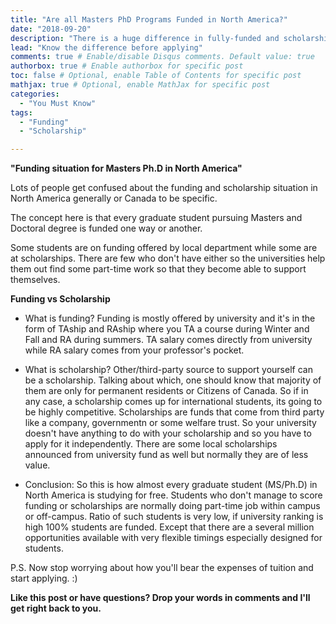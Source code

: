 ```yaml
---
title: "Are all Masters PhD Programs Funded in North America?"
date: "2018-09-20"
description: "There is a huge difference in fully-funded and scholarship"
lead: "Know the difference before applying"
comments: true # Enable/disable Disqus comments. Default value: true
authorbox: true # Enable authorbox for specific post
toc: false # Optional, enable Table of Contents for specific post
mathjax: true # Optional, enable MathJax for specific post
categories:
  - "You Must Know"
tags:
  - "Funding"
  - "Scholarship"

---
```


**"Funding situation for Masters Ph.D in North America"**

Lots of people get confused about the funding and scholarship situation in North America generally or Canada to be specific.

The concept here is that every graduate student pursuing Masters and Doctoral degree is funded one way or another.

Some students are on funding offered by local department while some are at scholarships. There are few who don't have either so the universities help them out find some part-time work so that they become able to support themselves.

**Funding vs Scholarship**

* What is funding?
Funding is mostly offered by university and it's in the form of TAship and RAship where you TA a course during Winter and Fall and RA during summers. TA salary comes directly from university while RA salary comes from your professor's pocket.

* What is scholarship?
Other/third-party source to support yourself can be a scholarship. Talking about which, one should know that majority of them are only for permanent residents or Citizens of Canada. So if in any case, a scholarship comes up for international students, its going to be highly competitive. Scholarships are funds that come from third party like a company, governmentn or some welfare trust. So your university doesn't have anything to do with your scholarship and so you have to apply for it independently. There are some local scholarships announced from university fund as well but normally they are of less value.

* Conclusion: So this is how almost every graduate student (MS/Ph.D) in North America is studying for free. Students who don't manage to score funding or scholarships are normally doing part-time job within campus or off-campus. Ratio of such students is very low, if university ranking is high 100% students are funded. Except that there are a several million opportunities available with very flexible timings especially designed for students.

P.S. Now stop worrying about how you'll bear the expenses of tuition and start applying. :)


**Like this post or have questions? Drop your words in comments and I'll get right back to you.**
